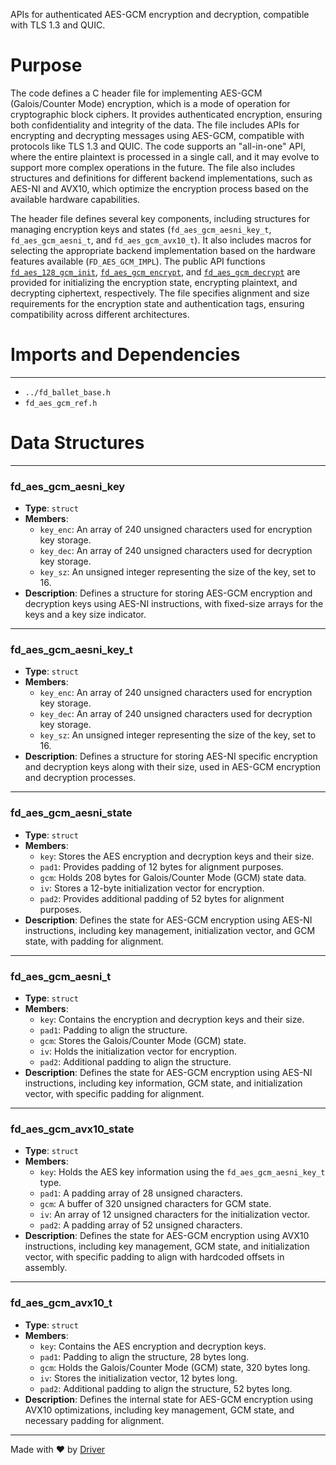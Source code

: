 <!--------------------------------------------------------------------------------->
<!-- IMPORTANT: This file is auto-generated by Driver (https://driver.ai). -------->
<!-- Manual edits may be overwritten on future commits. --------------------------->
<!--------------------------------------------------------------------------------->

APIs for authenticated AES-GCM encryption and decryption, compatible with TLS 1.3 and QUIC.

# Purpose
The code defines a C header file for implementing AES-GCM (Galois/Counter Mode) encryption, which is a mode of operation for cryptographic block ciphers. It provides authenticated encryption, ensuring both confidentiality and integrity of the data. The file includes APIs for encrypting and decrypting messages using AES-GCM, compatible with protocols like TLS 1.3 and QUIC. The code supports an "all-in-one" API, where the entire plaintext is processed in a single call, and it may evolve to support more complex operations in the future. The file also includes structures and definitions for different backend implementations, such as AES-NI and AVX10, which optimize the encryption process based on the available hardware capabilities.

The header file defines several key components, including structures for managing encryption keys and states (`fd_aes_gcm_aesni_key_t`, `fd_aes_gcm_aesni_t`, and `fd_aes_gcm_avx10_t`). It also includes macros for selecting the appropriate backend implementation based on the hardware features available (`FD_AES_GCM_IMPL`). The public API functions [`fd_aes_128_gcm_init`](<#fd_aes_128_gcm_init>), [`fd_aes_gcm_encrypt`](<#fd_aes_gcm_encrypt>), and [`fd_aes_gcm_decrypt`](<#fd_aes_gcm_decrypt>) are provided for initializing the encryption state, encrypting plaintext, and decrypting ciphertext, respectively. The file specifies alignment and size requirements for the encryption state and authentication tags, ensuring compatibility across different architectures.
# Imports and Dependencies

---
- `../fd_ballet_base.h`
- `fd_aes_gcm_ref.h`


# Data Structures

---
### fd\_aes\_gcm\_aesni\_key
- **Type**: ``struct``
- **Members**:
    - `key_enc`: An array of 240 unsigned characters used for encryption key storage.
    - `key_dec`: An array of 240 unsigned characters used for decryption key storage.
    - `key_sz`: An unsigned integer representing the size of the key, set to 16.
- **Description**: Defines a structure for storing AES-GCM encryption and decryption keys using AES-NI instructions, with fixed-size arrays for the keys and a key size indicator.


---
### fd\_aes\_gcm\_aesni\_key\_t
- **Type**: ``struct``
- **Members**:
    - ``key_enc``: An array of 240 unsigned characters used for encryption key storage.
    - ``key_dec``: An array of 240 unsigned characters used for decryption key storage.
    - ``key_sz``: An unsigned integer representing the size of the key, set to 16.
- **Description**: Defines a structure for storing AES-NI specific encryption and decryption keys along with their size, used in AES-GCM encryption and decryption processes.


---
### fd\_aes\_gcm\_aesni\_state
- **Type**: ``struct``
- **Members**:
    - `key`: Stores the AES encryption and decryption keys and their size.
    - `pad1`: Provides padding of 12 bytes for alignment purposes.
    - `gcm`: Holds 208 bytes for Galois/Counter Mode (GCM) state data.
    - `iv`: Stores a 12-byte initialization vector for encryption.
    - `pad2`: Provides additional padding of 52 bytes for alignment purposes.
- **Description**: Defines the state for AES-GCM encryption using AES-NI instructions, including key management, initialization vector, and GCM state, with padding for alignment.


---
### fd\_aes\_gcm\_aesni\_t
- **Type**: ``struct``
- **Members**:
    - ``key``: Contains the encryption and decryption keys and their size.
    - ``pad1``: Padding to align the structure.
    - ``gcm``: Stores the Galois/Counter Mode (GCM) state.
    - ``iv``: Holds the initialization vector for encryption.
    - ``pad2``: Additional padding to align the structure.
- **Description**: Defines the state for AES-GCM encryption using AES-NI instructions, including key information, GCM state, and initialization vector, with specific padding for alignment.


---
### fd\_aes\_gcm\_avx10\_state
- **Type**: ``struct``
- **Members**:
    - `key`: Holds the AES key information using the `fd_aes_gcm_aesni_key_t` type.
    - `pad1`: A padding array of 28 unsigned characters.
    - `gcm`: A buffer of 320 unsigned characters for GCM state.
    - `iv`: An array of 12 unsigned characters for the initialization vector.
    - `pad2`: A padding array of 52 unsigned characters.
- **Description**: Defines the state for AES-GCM encryption using AVX10 instructions, including key management, GCM state, and initialization vector, with specific padding to align with hardcoded offsets in assembly.


---
### fd\_aes\_gcm\_avx10\_t
- **Type**: ``struct``
- **Members**:
    - `key`: Contains the AES encryption and decryption keys.
    - `pad1`: Padding to align the structure, 28 bytes long.
    - `gcm`: Holds the Galois/Counter Mode (GCM) state, 320 bytes long.
    - `iv`: Stores the initialization vector, 12 bytes long.
    - `pad2`: Additional padding to align the structure, 52 bytes long.
- **Description**: Defines the internal state for AES-GCM encryption using AVX10 optimizations, including key management, GCM state, and necessary padding for alignment.



---
Made with ❤️ by [Driver](https://www.driver.ai/)